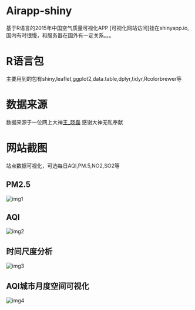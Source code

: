 # Airapp-shiny
基于R语言的2015年中国空气质量可视化APP
[可视化网站访问]挂在shinyapp.io,国内有时很慢，和服务器在国外有一定关系。。。
# R语言包
主要用到的包有shiny,leaflet,ggplot2,data.table,dplyr,tidyr,Rcolorbrewer等
# 数据来源
数据来源于一位网上大神[王_晓磊](http://weibo.com/xiaoleiwang?from=profile&wvr=6&is_all=1)
感谢大神无私奉献
# 网站截图
站点数据可视化，可选每日AQI,PM.5,NO2,SO2等
## PM2.5
![img1](http://om88hgdgg.bkt.clouddn.com/image/gitgit_pm.png)
## AQI
![img2](http://om88hgdgg.bkt.clouddn.com/image/gitgit_aqi.png)
## 时间尺度分析
![img3](http://om88hgdgg.bkt.clouddn.com/image/gitgit_point.png)
## AQI城市月度空间可视化
![img4](http://om88hgdgg.bkt.clouddn.com/image/gitgit_spatial.png)
